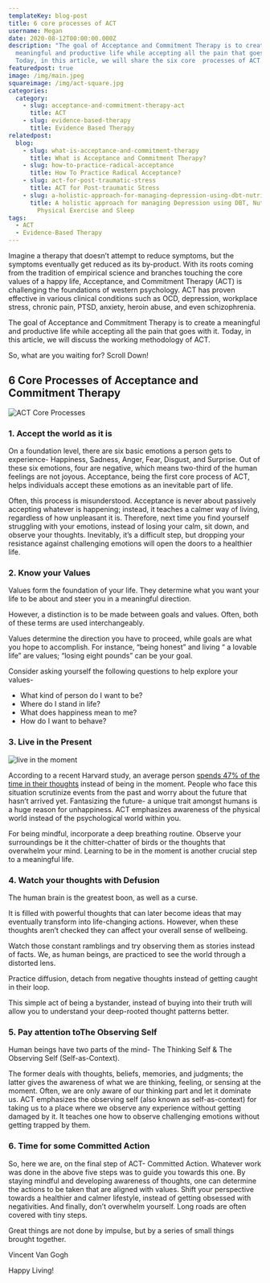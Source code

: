 ```yaml
---
templateKey: blog-post
title: 6 core processes of ACT
username: Megan
date: 2020-08-12T00:00:00.000Z
description: "The goal of Acceptance and Commitment Therapy is to create a
  meaningful and productive life while accepting all the pain that goes with it.
  Today, in this article, we will share the six core  processes of ACT. "
featuredpost: true
image: /img/main.jpeg
squareimage: /img/act-square.jpg
categories:
  category:
    - slug: acceptance-and-commitment-therapy-act
      title: ACT
    - slug: evidence-based-therapy
      title: Evidence Based Therapy
relatedpost:
  blog:
    - slug: what-is-acceptance-and-commitment-therapy
      title: What is Acceptance and Commitment Therapy?
    - slug: how-to-practice-radical-acceptance
      title: How To Practice Radical Acceptance?
    - slug: act-for-post-traumatic-stress
      title: ACT for Post-traumatic Stress
    - slug: a-holistic-approach-for-managing-depression-using-dbt-nutrition-hrv-and-physical-exercise
      title: A holistic approach for managing Depression using DBT, Nutrition, HRV,
        Physical Exercise and Sleep
tags:
  - ACT
  - Evidence-Based Therapy
---
```

<!--StartFragment-->

Imagine a therapy that doesn’t attempt to reduce symptoms, but the symptoms eventually get reduced as its by-product. With its roots coming from the tradition of empirical science and branches touching the core values of a happy life, Acceptance, and Commitment Therapy (ACT) is challenging the foundations of western psychology. ACT has proven effective in various clinical conditions such as OCD, depression, workplace stress, chronic pain, PTSD, anxiety, heroin abuse, and even schizophrenia.

The goal of Acceptance and Commitment Therapy is to create a meaningful and productive life while accepting all the pain that goes with it. Today, in this article, we will discuss the working methodology of ACT.

So, what are you waiting for? Scroll Down!

## 6 Core Processes of Acceptance and Commitment Therapy

![ACT Core Processes](/img/act-core-processes.jpeg "ACT Core Processes")

### 1. Accept the world as it is

On a foundation level, there are six basic emotions a person gets to experience- Happiness, Sadness, Anger, Fear, Disgust, and Surprise. Out of these six emotions, four are negative, which means two-third of the human feelings are not joyous. Acceptance, being the first core process of ACT, helps individuals accept these emotions as an inevitable part of life.

Often, this process is misunderstood. Acceptance is never about passively accepting whatever is happening; instead, it teaches a calmer way of living, regardless of how unpleasant it is. Therefore, next time you find yourself struggling with your emotions, instead of losing your calm, sit down, and observe your thoughts. Inevitably, it’s a difficult step, but dropping your resistance against challenging emotions will open the doors to a healthier life.

### 2. Know your Values

Values form the foundation of your life. They determine what you want your life to be about and steer you in a meaningful direction.

However, a distinction is to be made between goals and values. Often, both of these terms are used interchangeably.

Values determine the direction you have to proceed, while goals are what you hope to accomplish. For instance, “being honest” and living “ a lovable life” are values; “losing eight pounds” can be your goal.

Consider asking yourself the following questions to help explore your values-

* What kind of person do I want to be?
* Where do I stand in life?
* What does happiness mean to me?
* How do I want to behave?

### 3. Live in the Present

![live in the moment](/img/live-in-the-moment.jpeg "live in the moment")

According to a recent Harvard study, an average person [spends 47% of the time in their thoughts](https://www.inc.com/scott-mautz/harvard-study-47-percent-of-time-youre-doing-this-1-fixable-thing-that-kills-your-happiness.html) instead of being in the moment. People who face this situation scrutinize events from the past and worry about the future that hasn’t arrived yet. Fantasizing the future- a unique trait amongst humans is a huge reason for unhappiness. ACT emphasizes awareness of the physical world instead of the psychological world within you.

For being mindful, incorporate a deep breathing routine. Observe your surroundings be it the chitter-chatter of birds or the thoughts that overwhelm your mind. Learning to be in the moment is another crucial step to a meaningful life.

### 4. Watch your thoughts with Defusion

The human brain is the greatest boon, as well as a curse.

It is filled with powerful thoughts that can later become ideas that may eventually transform into life-changing actions. However, when these thoughts aren’t checked they can affect your overall sense of wellbeing.

Watch those constant ramblings and try observing them as stories instead of facts. We, as human beings, are practiced to see the world through a distorted lens.

Practice diffusion, detach from negative thoughts instead of getting caught in their loop.

This simple act of being a bystander, instead of buying into their truth will allow you to understand your deep-rooted thought patterns better.

### 5. Pay attention toThe Observing Self

Human beings have two parts of the mind- The Thinking Self & The Observing Self (Self-as-Context).

The former deals with thoughts, beliefs, memories, and judgments; the latter gives the awareness of what we are thinking, feeling, or sensing at the moment. Often, we are only aware of our thinking part and let it dominate us. ACT emphasizes the observing self (also known as self-as-context) for taking us to a place where we observe any experience without getting damaged by it. It teaches one how to observe challenging emotions without getting trapped by them.

### 6. Time for some Committed Action

So, here we are, on the final step of ACT- Committed Action. Whatever work was done in the above five steps was to guide you towards this one. By staying mindful and developing awareness of thoughts, one can determine the actions to be taken that are aligned with values. Shift your perspective towards a healthier and calmer lifestyle, instead of getting obsessed with negativities. And finally, don’t overwhelm yourself. Long roads are often covered with tiny steps.

Great things are not done by impulse, but by a series of small things brought together.

Vincent Van Gogh



Happy Living!



<!--EndFragment-->